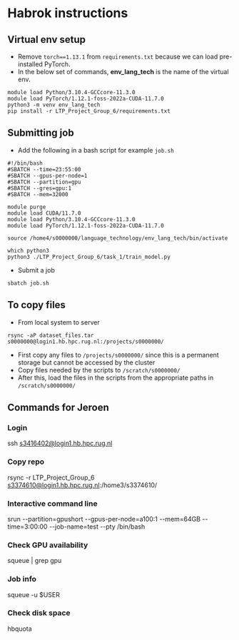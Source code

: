 # Habrok instructions

## Virtual env setup
* Remove `torch==1.13.1` from `requirements.txt` because we can load pre-installed PyTorch.
* In the below set of commands, **env_lang_tech** is the name of the virtual env.
```
module load Python/3.10.4-GCCcore-11.3.0
module load PyTorch/1.12.1-foss-2022a-CUDA-11.7.0
python3 -m venv env_lang_tech
pip install -r LTP_Project_Group_6/requirements.txt
```

## Submitting job
* Add the following in a bash script for example `job.sh`
```
#!/bin/bash
#SBATCH --time=23:55:00
#SBATCH --gpus-per-node=1
#SBATCH --partition=gpu
#SBATCH --gres=gpu:1
#SBATCH --mem=32000

module purge
module load CUDA/11.7.0
module load Python/3.10.4-GCCcore-11.3.0
module load PyTorch/1.12.1-foss-2022a-CUDA-11.7.0

source /home4/s0000000/language_technology/env_lang_tech/bin/activate

which python3
python3 ./LTP_Project_Group_6/task_1/train_model.py
```
* Submit a job
```
sbatch job.sh
```

## To copy files
* From local system to server
```
rsync -aP dataset_files.tar s0000000@login1.hb.hpc.rug.nl:/projects/s0000000/
```
* First copy any files to `/projects/s0000000/` since this is a permanent storage but cannot be accessed by the cluster
* Copy files needed by the scripts to `/scratch/s0000000/`
* After this, load the files in the scripts from the appropriate paths in `/scratch/s0000000/`

## Commands for Jeroen

### Login
ssh s3416402@login1.hb.hpc.rug.nl

### Copy repo
rsync -r LTP_Project_Group_6 s3374610@login1.hb.hpc.rug.nl:/home3/s3374610/

### Interactive command line
srun --partition=gpushort --gpus-per-node=a100:1 --mem=64GB --time=3:00:00 --job-name=test --pty /bin/bash

### Check GPU availability
squeue | grep gpu

### Job info
squeue -u $USER

### Check disk space
hbquota


